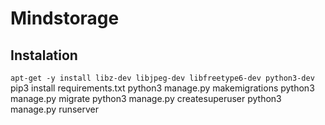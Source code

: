 # Mindstorage

## Instalation
`
apt-get -y install libz-dev libjpeg-dev libfreetype6-dev python3-dev
`
pip3 install requirements.txt
python3 manage.py makemigrations
python3 manage.py migrate
python3 manage.py createsuperuser
python3 manage.py runserver

